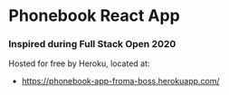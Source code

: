 # Phonebook React App
### Inspired during Full Stack Open 2020
Hosted for free by Heroku, located at:
- https://phonebook-app-froma-boss.herokuapp.com/